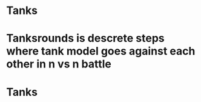 # Tanks
# Tanksrounds is descrete steps where tank model goes against each other in n vs n battle
# Tanks 
